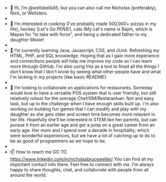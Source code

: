 - 👋 Hi, I’m @wellsbells85, but you can also call me Nicholas (preferably), Nick, or Wellsters.
- 
- 👀 I’m interested in cooking (I've probably made 500,000+ pizzas in my life), hockey (Let's Go PENS!), cats (My cat's name is Bajim, which is Mayan for "to take with force", and being a dedicated father to my daughter Moxie! 
- 
- 🌱 I’m currently learning Java, Javascript, CSS, and JUnit. Refreshing my HTML, PHP, and SQL knowledge. Hoping that as I gain more experience and connections people will help me improve my code so I can learn more through GitHub. I'm also using this as a tool to finad all the things I don't know that I don't know by seeing what other people have and what I'm lacking in my projects (like basic README). 
- 
- 💞️ I’m looking to collaborate on applications for restaurants. Someday would love to have a versatile POS system that is user friendly, but still relatively robust for the average Chef/GM/Restarantuer. Not and easy task, but up to the challenge when I have enough skills built up. I'm also working on building fun games that I can modify and play with my daughter as she gets older and screen time becomes more relavent in her life. Hopefully she'll be interested in STEM like her parents, but can pursue it from an earlier age and get a jump on a great career from an early age. Her mom and I spend over a decade in hospitality, which were wonderful experiences, but we have a lot of catching up to do to be as good of programmers as we hope to be.
- 
- 📫 How to reach me GO TO https://www.linkedin.com/in/nicholasbruceweller/ You can find all my important contact info there. Feel free to connect with me. I'm always happy to share thoughts, chat, and collaborate with people from all around the world. 

<!---
wellsbells85/wellsbells85 is a ✨ special ✨ repository because its `README.md` (this file) appears on your GitHub profile.
You can click the Preview link to take a look at your changes.
--->
